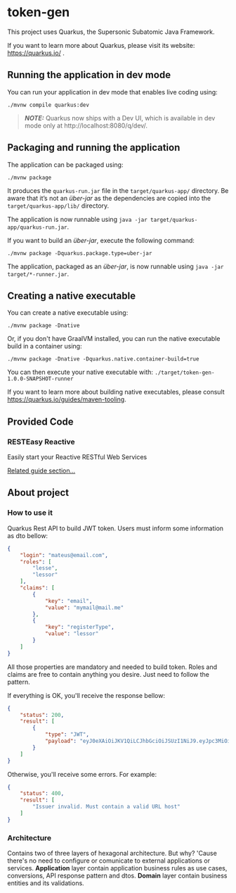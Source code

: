 # token-gen

This project uses Quarkus, the Supersonic Subatomic Java Framework.

If you want to learn more about Quarkus, please visit its website: https://quarkus.io/ .

## Running the application in dev mode

You can run your application in dev mode that enables live coding using:
```shell script
./mvnw compile quarkus:dev
```

> **_NOTE:_**  Quarkus now ships with a Dev UI, which is available in dev mode only at http://localhost:8080/q/dev/.

## Packaging and running the application

The application can be packaged using:
```shell script
./mvnw package
```
It produces the `quarkus-run.jar` file in the `target/quarkus-app/` directory.
Be aware that it’s not an _über-jar_ as the dependencies are copied into the `target/quarkus-app/lib/` directory.

The application is now runnable using `java -jar target/quarkus-app/quarkus-run.jar`.

If you want to build an _über-jar_, execute the following command:
```shell script
./mvnw package -Dquarkus.package.type=uber-jar
```

The application, packaged as an _über-jar_, is now runnable using `java -jar target/*-runner.jar`.

## Creating a native executable

You can create a native executable using: 
```shell script
./mvnw package -Dnative
```

Or, if you don't have GraalVM installed, you can run the native executable build in a container using: 
```shell script
./mvnw package -Dnative -Dquarkus.native.container-build=true
```

You can then execute your native executable with: `./target/token-gen-1.0.0-SNAPSHOT-runner`

If you want to learn more about building native executables, please consult https://quarkus.io/guides/maven-tooling.

## Provided Code

### RESTEasy Reactive

Easily start your Reactive RESTful Web Services

[Related guide section...](https://quarkus.io/guides/getting-started-reactive#reactive-jax-rs-resources)

## About project

### How to use it
Quarkus Rest API to build JWT token. Users must inform some information as dto bellow:
```json
{
	"login": "mateus@email.com",
	"roles": [
		"lesse",
		"lessor"
	],
	"claims": [
		{
			"key": "email",
			"value": "mymail@mail.me"
		},
		{
			"key": "registerType",
			"value": "lessor"
		}
	]
}
```
All those properties are mandatory and needed to build token. Roles and claims are free to contain anything you desire. Just need to follow the pattern.

If everything is OK, you'll receive the response bellow: 
```json
{
	"status": 200,
	"result": [
		{
			"type": "JWT",
			"payload": "eyJ0eXAiOiJKV1QiLCJhbGciOiJSUzI1NiJ9.eyJpc3MiOiJsb2NhbGhvc3QiLCJ1cG4iOiJtYXRldXNAZW1haWwuY29tIiwiZ3JvdXBzIjpbImxlc3NvciIsImxlc3NlIl0sImVtYWlsIjoibXltYWlsQG1haWwubWUiLCJyZWdpc3RlclR5cGUiOiJsZXNzb3IiLCJpYXQiOjE2OTcyMDY5NTMsImV4cCI6MTY5NzIwNzI1MywianRpIjoiMTEyYWU2NGEtZjBjNC00Zjg5LWE5NGQtOWRlZTk4YmVkNmIyIn0.k2Lwev9ejZkwMkpBpy9ybPs6Af7p673rgAhR11qyHUifqdsBMAfei8XfUHdMc4K51rTJZ8U8wWtl6IaPcuaRcFeClez-wfAC18NtwE9z8Tp68sSAKhaL2pCI22sEUJYY_CXKL68oCOew3FZwNgczBLtT7THDI3K6J4bg88JYt4Ia0YR0nfLpgZBMLM4-B0DkczpmItgNZWiMyd8ll2-_Df1a6heBmL3s6PqiCUfj22xiYKGYtoxxF4OdVOxwfOTo63GeIzdwtL4lZ9ldLcOjY9cQHSOaBz5GdDLvyuFktWh-WfO9KhkmreLk2GNLHZz9si1sg30z0TRKZxpZOUH1Gw"
		}
	]
}
```

Otherwise, you'll receive some errors. For example:
```json
{
	"status": 400,
	"result": [
		"Issuer invalid. Must contain a valid URL host"
	]
}
```

### Architecture
Contains two of three layers of hexagonal architecture. But why? 'Cause there's no need to configure or comunicate to external applications or services. **Application** layer contain application business rules as use cases, conversions, API response pattern and dtos. **Domain** layer contain business entities and its validations.